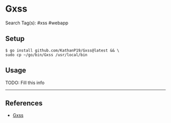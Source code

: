# Gxss

Search Tag(s): #xss #webapp

## Setup

```
$ go install github.com/KathanP19/Gxss@latest && \
sudo cp ~/go/bin/Gxss /usr/local/bin
```

## Usage

TODO: Fill this info

---
## References

- [Gxss](https://github.com/KathanP19/Gxss)